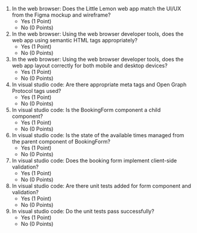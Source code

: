 1. In the web browser: Does the Little Lemon web app match the UI/UX from the Figma mockup and wireframe?
   - Yes (1 Point)
   - No (0 Points)
1. In the web browser: Using the web browser developer tools, does the web app using semantic HTML tags appropriately?
   - Yes (1 Point)
   - No (0 Points)
1. In the web browser: Using the web browser developer tools, does the web app layout correctly for both mobile and desktop devices?
   - Yes (1 Point)
   - No (0 Points)
1. In visual studio code: Are there appropriate meta tags and Open Graph Protocol tags used?
   - Yes (1 Point)
   - No (0 Points)
1. In visual studio code: Is the BookingForm component a child component?
   - Yes (1 Point)
   - No (0 Points)
1. In visual studio code: Is the state of the available times managed from the parent component of BookingForm?
   - Yes (1 Point)
   - No (0 Points)
1. In visual studio code: Does the booking form implement client-side validation?
   - Yes (1 Point)
   - No (0 Points)
1. In visual studio code: Are there unit tests added for form component and validation?
   - Yes (1 Point)
   - No (0 Points)
1. In visual studio code: Do the unit tests pass successfully?
   - Yes (1 Point)
   - No (0 Points)
